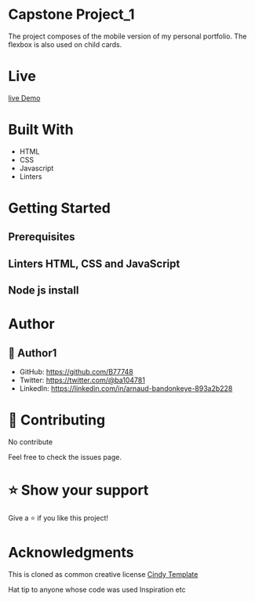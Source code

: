 
# Capstone Project_1

The project composes of the mobile version of my personal portfolio.  The flexbox is also used on child cards.

# Live

[live Demo](https://b77748.github.io/CapstoneProject/)

# Built With

-	HTML
-	CSS
- Javascript
-	Linters

# Getting Started

## Prerequisites

## Linters HTML, CSS and JavaScript
## Node js install 


# Author

## 👨 Author1

- GitHub: https://github.com/B77748 
- Twitter: https://twitter.com/@ba104781 
- LinkedIn: https://linkedin.com/in/arnaud-bandonkeye-893a2b228 

# 🤝 Contributing

No contribute

Feel free to check the issues page.

# ⭐ Show your support


Give a ⭐️ if you like this project!

# Acknowledgments

This is cloned as common creative license 
[Cindy Template](https://www.behance.net/gallery/29845175/CC-Global-Summit-2015)

Hat tip to anyone whose code was used
Inspiration
etc



